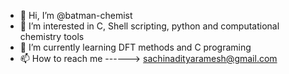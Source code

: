 - 👋 Hi, I’m @batman-chemist
- 👀 I’m interested in C, Shell scripting, python and computational chemistry tools
- 🌱 I’m currently learning DFT methods and C programing
- 📫 How to reach me ------> sachinadityaramesh@gmail.com

<!---
batman-chemist/batman-chemist is a ✨ special ✨ repository because its `README.md` (this file) appears on your GitHub profile.
You can click the Preview link to take a look at your changes.
--->
